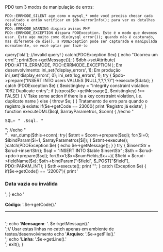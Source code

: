 PDO tem 3 modos de manipulação de erros:

    PDO::ERRMODE_SILENT age como o mysql_* onde você precisa checar cada resultado e então verificar em $db->errorInfo(); para ver os detalhes dos erros.
    PDO::ERRMODE_WARNING dispara avisos PHP
    PDO::ERRMODE_EXCEPTION dispara PDOException. Este é o modo que devemos usar. Este age muito como die(mysql_error()); quando não é capturado, mas diferente de die(), a PDOException pode ser capturada e manipulada normalmente, se você optar por fazê-lo

<?php
try {
    //connect as appropriate as above
    $db->query('olá'); //invalid query!
} catch(PDOException $ex) {
    echo "Ocorreu um erro!";
    print($ex->getMessage());
}

$dbh->setAttribute( PDO::ATTR_ERRMODE, PDO::ERRMODE_EXCEPTION );

Em desenvolvimento:

ini_set('display_errors', 1);

Em produção
ini_set('display_errors', 0);
ini_set('log_errors', 1);

try {
    $pdo->prepare("INSERT INTO users VALUES (NULL,?,?,?,?)")->execute($data);
} catch (PDOException $e) {
    $existingkey = "Integrity constraint violation: 1062 Duplicate entry";
    if (strpos($e->getMessage(), $existingkey) !== FALSE) {
        // Take some action if there is a key constraint violation, i.e. duplicate name
    } else {
        throw $e;
    }
}


Tratamento de erro para quando o registro já existe:

if($e->getCode == 23000{
	print 'Registro já existe';
}

	function executeDML($sql, $arrayParametros, $conn)
	{
	   //echo "<pre>SQL= " .$sql. "</pre>";
	   //echo "<br>" . var_dump($this->conn);
	    try{
		$stmt = $conn->prepare($sql);
		
		for($i=0; $i<sizeof($arrayParametros); $i++)
		{
		    $stmt->bindParam($i+1, $arrayParametros[$i]);
		}
		$stmt->execute();
		
		}catch(PDOException $e) {
		   echo $e->getMessage();
		}
	}

    try {
        $insertStr = $crud->insertStr();

        $sql = "INSERT INTO $table $insertStr";
        $sth = $crud->pdo->prepare($sql);    

        for($x=1;$x<$numFields;$x++){
            $field = $crud->fieldName($x);
		    $sth->bindParam(":$field", $_POST["$field"], PDO::PARAM_INT);
	    }
        $sth->execute();

         print "<script>location='./index.php?table=$table';</script>";
    } catch (Exception $e) {
        if($e->getCode() == '22007'){
            print '<h3>Data vazia ou inválida</h3>';
        }
		echo '<br><br><b>Código</b>: '.$e->getCode().'<hr><br>';
		echo '<b>Mensagem</b>: '. $e->getMessage().'<br>';// Usar estas linhas no catch apenas em ambiente de testes/desenvolvimento
		echo '<b>Arquivo</b>: '.$e->getFile().'<br>';
		echo '<b>Linha</b>: '.$e->getLine().'<br>';
		exit();
    }

